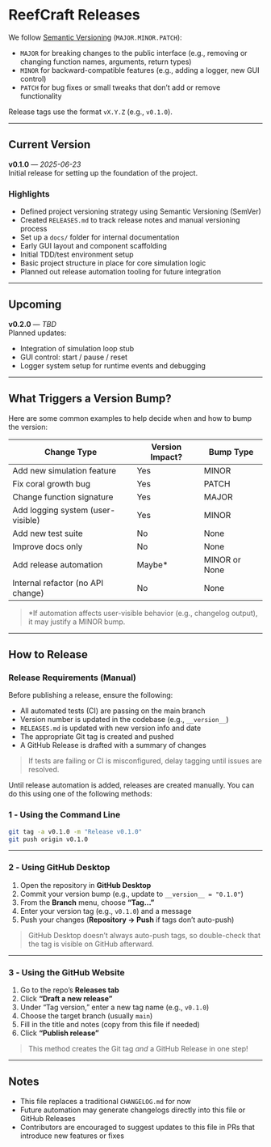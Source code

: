 #  ReefCraft Releases

We follow [Semantic Versioning](https://semver.org/) (`MAJOR.MINOR.PATCH`):

- `MAJOR` for breaking changes to the public interface (e.g., removing or changing function names, arguments, return types)
- `MINOR` for backward-compatible features (e.g., adding a logger, new GUI control)
- `PATCH` for bug fixes or small tweaks that don’t add or remove functionality

Release tags use the format `vX.Y.Z` (e.g., `v0.1.0`).

---

##  Current Version

**v0.1.0** — *2025-06-23*  
Initial release for setting up the foundation of the project.

### Highlights
- Defined project versioning strategy using Semantic Versioning (SemVer)
- Created `RELEASES.md` to track release notes and manual versioning process
- Set up a `docs/` folder for internal documentation
- Early GUI layout and component scaffolding
- Initial TDD/test environment setup
- Basic project structure in place for core simulation logic
- Planned out release automation tooling for future integration

---

##  Upcoming

**v0.2.0** — *TBD*  
Planned updates:
- Integration of simulation loop stub
- GUI control: start / pause / reset
- Logger system setup for runtime events and debugging

---

##  What Triggers a Version Bump?

Here are some common examples to help decide when and how to bump the version:

| Change Type                       | Version Impact? | Bump Type |
|-----------------------------------|-----------------|-----------|
| Add new simulation feature        |  Yes            | MINOR     |
| Fix coral growth bug              |  Yes            | PATCH     |
| Change function signature         |  Yes            | MAJOR     |
| Add logging system (user-visible) |  Yes            | MINOR     |
| Add new test suite                |  No             | None      |
| Improve docs only                 |  No             | None      |
| Add release automation            |  Maybe*         | MINOR or None |
| Internal refactor (no API change) |  No             | None      |

> *If automation affects user-visible behavior (e.g., changelog output), it may justify a MINOR bump.

---

##  How to Release

###  Release Requirements (Manual)

Before publishing a release, ensure the following:

- All automated tests (CI) are passing on the main branch
- Version number is updated in the codebase (e.g., `__version__`)
- `RELEASES.md` is updated with new version info and date
- The appropriate Git tag is created and pushed
- A GitHub Release is drafted with a summary of changes

> If tests are failing or CI is misconfigured, delay tagging until issues are resolved.


Until release automation is added, releases are created manually. You can do this using one of the following methods:

### 1️ - Using the Command Line

```bash
git tag -a v0.1.0 -m "Release v0.1.0"
git push origin v0.1.0
```

---

### 2️ - Using GitHub Desktop

1. Open the repository in **GitHub Desktop**
2. Commit your version bump (e.g., update to `__version__ = "0.1.0"`)
3. From the **Branch** menu, choose **“Tag…”**
4. Enter your version tag (e.g., `v0.1.0`) and a message
5. Push your changes (**Repository → Push** if tags don’t auto-push)

>  GitHub Desktop doesn’t always auto-push tags, so double-check that the tag is visible on GitHub afterward.

---

### 3️ - Using the GitHub Website

1. Go to the repo’s **Releases tab**
2. Click **“Draft a new release”**
3. Under “Tag version,” enter a new tag name (e.g., `v0.1.0`)
4. Choose the target branch (usually `main`)
5. Fill in the title and notes (copy from this file if needed)
6. Click **“Publish release”**

> This method creates the Git tag *and* a GitHub Release in one step!

---

##  Notes

- This file replaces a traditional `CHANGELOG.md` for now
- Future automation may generate changelogs directly into this file or GitHub Releases
- Contributors are encouraged to suggest updates to this file in PRs that introduce new features or fixes
